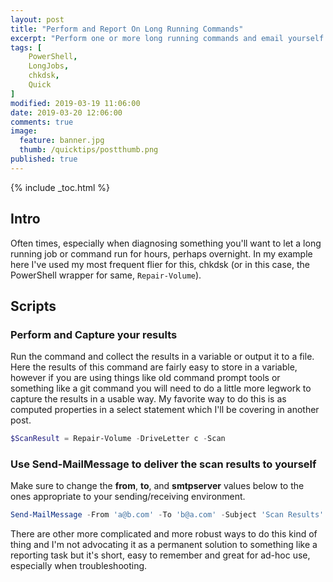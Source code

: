 ```yaml
---
layout: post
title: "Perform and Report On Long Running Commands"
excerpt: "Perform one or more long running commands and email yourself the results so that you don't have to babysit it"
tags: [
    PowerShell,
    LongJobs,
    chkdsk,
    Quick
]
modified: 2019-03-19 11:06:00
date: 2019-03-20 12:06:00
comments: true
image:
  feature: banner.jpg
  thumb: /quicktips/postthumb.png
published: true
---
```

{% include _toc.html %}

## Intro

Often times, especially when diagnosing something you'll want to let a long running job or command run for hours, perhaps overnight. In my example here I've used my most frequent flier for this, chkdsk (or in this case, the PowerShell wrapper for same, `Repair-Volume`).

## Scripts

### Perform and Capture your results

Run the command and collect the results in a variable or output it to a file. Here the results of this command are fairly easy to store in a variable, however if you are using things like old command prompt tools or something like a git command you will need to do a little more legwork to capture the results in a usable way. My favorite way to do this is as computed properties in a select statement which I'll be covering in another post.

```PowerShell
$ScanResult = Repair-Volume -DriveLetter c -Scan
```

### Use Send-MailMessage to deliver the scan results to yourself

Make sure to change the **from**, **to**, and **smtpserver** values below to the ones appropriate to your sending/receiving environment.

```PowerShell
Send-MailMessage -From 'a@b.com' -To 'b@a.com' -Subject 'Scan Results' -Body $ScanResult -SmtpServer 'mail.b.com'
```

There are other more complicated and more robust ways to do this kind of thing and I'm not advocating it as a permanent solution to something like a reporting task but it's short, easy to remember and great for ad-hoc use, especially when troubleshooting.